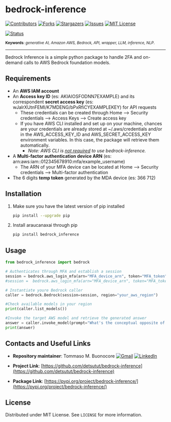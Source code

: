 # bedrock-inference

[![Contributors][contributors-shield]][contributors-url]
[![Forks][forks-shield]][forks-url]
[![Stargazers][stars-shield]][stars-url]
[![Issues][issues-shield]][issues-url]
[![MIT License][license-shield]][license-url]


[![Status][status-shield]][status-url] 


<sub> **Keywords**: *generative AI, Amazon AWS, Bedrock, API, wrapper, LLM, inference, NLP*. </sub>

------------------------------

Bedrock Inference is a simple python package to handle 2FA and on-demand calls to AWS Bedrock foundation models.

<!-- REQUIREMENTS -->
## Requirements

- An **AWS IAM account**
- An **Access key ID** (es: AKIAIOSFODNN7EXAMPLE) and its correspondent **secret access key** (es: wJalrXUtnFEMI/K7MDENG/bPxRfiCYEXAMPLEKEY) for API requests
    - These credentials can be created through Home --> Security credentials --> Access Keys --> Create access key
    - If you have AWS CLI installed and set up on your machine, chances are your credentials are already stored at ~/.aws/credentials and/or in the AWS_ACCESS_KEY_ID and AWS_SECRET_ACCESS_KEY environment variables. In this case, the package will retrieve them automatically.
        - *Note: AWS CLI is <ins>not required</ins>  to use bedrock-inference.*
- A **Multi-factor authentication device ARN** (es: arn:aws:iam::012345678910:mfa/example_username)
    - The ARN of your MFA device can be located at Home --> Security credentials --> Multi-factor authentication
- The 6 digits **temp token** generated by the MDA device (es: 366 712)



<!-- INSTALLATION -->
## Installation

1. Make sure you have the latest version of pip installed
   ```sh
   pip install --upgrade pip
    ```
2. Install araucanaxai through pip
    ```sh
    pip install bedrock_inference
    ```

<!-- USAGE EXAMPLES -->
## Usage

```python
from bedrock_inference import bedrock

# Authenticates through MFA and establish a session
session = bedrock.aws_login_mfa(arn="MFA_device_arn", token="MFA_token", aws_access_key_id="your_ID", aws_secret_access_key="your_key")
#session =  bedrock.aws_login_mfa(arn="MFA_device_arn", token="MFA_token") #use this if you already have AWS credentials set up for API requests on your machine

# Instantiate youre Bedrock caller
caller = bedrock.Bedrock(session=session, region="your_aws_region")

#Check available models in your region
print(caller.list_models())

#Invoke the target AWS model and retrieve the generated answer
answer = caller.invoke_model(prompt="What's the conceptual opposite of 'Hello World'?", model_id="target_aws_model_id")
print(answer)
```

<!-- CONTACTS AND USEFUL LINKS -->
## Contacts and Useful Links

*   **Repository maintainer**: Tommaso M. Buonocore  [![Gmail][gmail-shield]][gmail-url] [![LinkedIn][linkedin-shield]][linkedin-url]  

*   **Project Link**: [https://github.com/detsutut/bedrock-inference](https://github.com/detsutut/bedrock-inference)

*   **Package Link**: [https://pypi.org/project/bedrock-inference/](https://pypi.org/project/bedrock-inference/)

<!-- LICENSE -->
## License

Distributed under MIT License. See `LICENSE` for more information.


<!-- MARKDOWN LINKS -->
[contributors-shield]: https://img.shields.io/github/contributors/detsutut/bedrock-inference.svg?style=for-the-badge
[contributors-url]: https://github.com/detsutut/bedrock-inference/graphs/contributors
[status-shield]: https://img.shields.io/badge/Status-pre--release-blue
[status-url]: https://github.com/detsutut/bedrock-inference/releases
[forks-shield]: https://img.shields.io/github/forks/detsutut/bedrock-inference.svg?style=for-the-badge
[forks-url]: https://github.com/detsutut/AraucanaXAI/network/members
[stars-shield]: https://img.shields.io/github/stars/detsutut/bedrock-inference.svg?style=for-the-badge
[stars-url]: https://github.com/detsutut/AraucanaXAI/stargazers
[issues-shield]: https://img.shields.io/github/issues/detsutut/bedrock-inference.svg?style=for-the-badge
[issues-url]: https://github.com/detsutut/bedrock-inference/issues
[license-shield]: https://img.shields.io/github/license/detsutut/bedrock-inference.svg?style=for-the-badge
[license-url]: https://github.com/detsutut/AraucanaXAI/blob/master/araucanaxai/LICENSE
[linkedin-shield]: 	https://img.shields.io/badge/LinkedIn-0077B5?style=for-the-badge&logo=linkedin&logoColor=white
[linkedin-url]: https://linkedin.com/in/tbuonocore
[gmail-shield]: https://img.shields.io/badge/Gmail-D14836?style=for-the-badge&logo=gmail&logoColor=white
[gmail-url]: mailto:buonocore.tms@gmail.com
